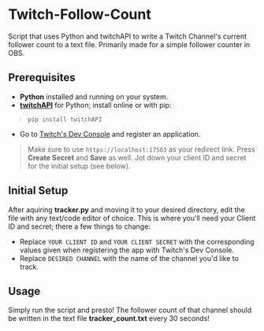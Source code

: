 # Twitch-Follow-Count
Script that uses Python and twitchAPI to write a Twitch Channel's current follower count to a text file. Primarily made for a simple follower counter in OBS.

## Prerequisites
- **Python** installed and running on your system.
- [**twitchAPI**](https://pypi.org/project/twitchAPI/) for Python; install online or with pip:
>```pip install twitchAPI```
- Go to [Twitch's Dev Console](https://dev.twitch.tv/console/apps) and register an application.
> Make sure to use ```https://localhost:17563``` as your redirect link. Press **Create Secret** and **Save** as well. Jot down your client ID and secret for the initial setup (see below).

## Initial Setup

After aquiring **tracker.py** and moving it to your desired directory, edit the file with any text/code editor of choice. This is where you'll need your Client ID and secret; there a few things to change:
- Replace ```YOUR CLIENT ID``` and ```YOUR CLIENT SECRET``` with the corresponding values given when registering the app with Twitch's Dev Console.
- Replace ```DESIRED CHANNEL``` with the name of the channel you'd like to track.

## Usage

Simply run the script and presto! The follower count of that channel should be written in the text file **tracker_count.txt** every 30 seconds!
